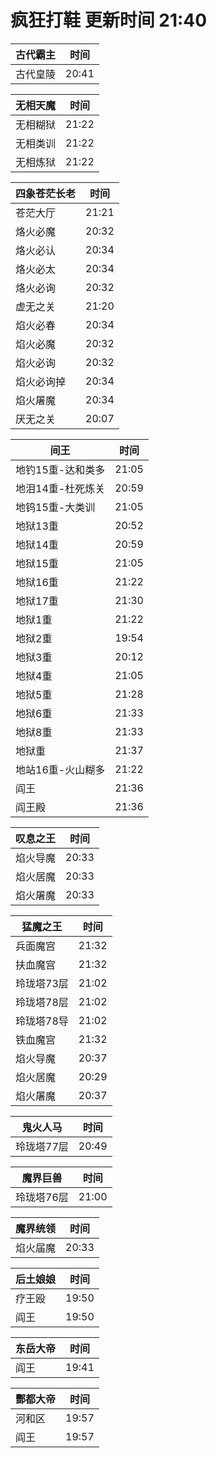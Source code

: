 # 疯狂打鞋 更新时间 21:40

| 古代霸主   | 时间    |
|--------|-------|
| 古代皇陵 | 20:41 |

| 无相天魔   | 时间    |
|--------|-------|
| 无相糊狱 | 21:22 |
| 无相类训 | 21:22 |
| 无相炼狱 | 21:22 |

| 四象苍茫长老   | 时间    |
|--------|-------|
| 苍茫大厅 | 21:21 |
| 烙火必魔 | 20:32 |
| 烙火必认 | 20:34 |
| 烙火必太 | 20:34 |
| 烙火必询 | 20:32 |
| 虚无之关 | 21:20 |
| 焰火必春 | 20:34 |
| 焰火必魔 | 20:32 |
| 焰火必询 | 20:32 |
| 焰火必询掉 | 20:34 |
| 焰火屠魔 | 20:34 |
| 厌无之关 | 20:07 |

| 间王   | 时间    |
|--------|-------|
| 地钓15重-达和类多 | 21:05 |
| 地泪14重-杜死炼关 | 20:59 |
| 地钨15重-大类训 | 21:05 |
| 地狱13重 | 20:52 |
| 地狱14重 | 20:59 |
| 地狱15重 | 21:05 |
| 地狱16重 | 21:22 |
| 地狱17重 | 21:30 |
| 地狱1重 | 21:22 |
| 地狱2重 | 19:54 |
| 地狱3重 | 20:12 |
| 地狱4重 | 21:05 |
| 地狱5重 | 21:28 |
| 地狱6重 | 21:33 |
| 地狱8重 | 21:33 |
| 地狱重 | 21:37 |
| 地站16重-火山糊多 | 21:22 |
| 阎王 | 21:36 |
| 阎王殿 | 21:36 |

| 叹息之王   | 时间    |
|--------|-------|
| 焰火导魔 | 20:33 |
| 焰火居魔 | 20:33 |
| 焰火屠魔 | 20:33 |

| 猛魔之王   | 时间    |
|--------|-------|
| 兵面魔宫 | 21:32 |
| 扶血魔宫 | 21:32 |
| 玲珑塔73层 | 21:02 |
| 玲珑塔78层 | 21:02 |
| 玲珑塔78导 | 21:02 |
| 铁血魔宫 | 21:32 |
| 焰火导魔 | 20:37 |
| 焰火居魔 | 20:29 |
| 焰火屠魔 | 20:37 |

| 鬼火人马   | 时间    |
|--------|-------|
| 玲珑塔77层 | 20:49 |

| 魔界巨兽   | 时间    |
|--------|-------|
| 玲珑塔76层 | 21:00 |

| 魔界统领   | 时间    |
|--------|-------|
| 焰火届魔 | 20:33 |

| 后土娘娘   | 时间    |
|--------|-------|
| 疗王殴 | 19:50 |
| 阎王 | 19:50 |

| 东岳大帝   | 时间    |
|--------|-------|
| 阎王 | 19:41 |

| 酆都大帝   | 时间    |
|--------|-------|
| 河和区 | 19:57 |
| 阎王 | 19:57 |